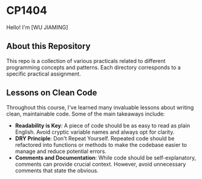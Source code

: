 # CP1404 

Hello! I'm [WU JIAMING]
## About this Repository

This repo is a collection of various practicals related to different programming concepts and patterns. Each directory  corresponds to a specific practical assignment.

## Lessons on Clean Code

Throughout this course, I've learned many invaluable lessons about writing clean, maintainable code. Some of the main takeaways include:

- **Readability is Key**: A piece of code should be as easy to read as plain English. Avoid cryptic variable names and always opt for clarity.
- **DRY Principle**: Don't Repeat Yourself. Repeated code should be refactored into functions or methods to make the codebase easier to manage and reduce potential errors.
- **Comments and Documentation**: While code should be self-explanatory, comments can provide crucial context. However, avoid unnecessary comments that state the obvious.

